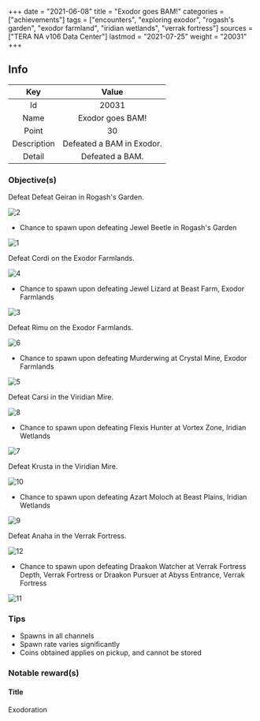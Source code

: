 +++
date = "2021-06-08"
title = "Exodor goes BAM!"
categories = ["achievements"]
tags = ["encounters", "exploring exodor", "rogash's garden", "exodor farmland", "iridian wetlands", "verrak fortress"]
sources = ["TERA NA v106 Data Center"]
lastmod = "2021-07-25"
weight = "20031"
+++

[2]: /images/achievements/encounters/20031_02.png
[1]: /images/achievements/encounters/20031_01.png

[4]: /images/achievements/encounters/20031_04.png
[3]: /images/achievements/encounters/20031_03.png

[6]: /images/achievements/encounters/20031_06.png
[5]: /images/achievements/encounters/20031_05.png

[8]: /images/achievements/encounters/20031_08.png
[7]: /images/achievements/encounters/20031_07.png

[10]: /images/achievements/encounters/20031_10.png
[9]: /images/achievements/encounters/20031_09.png

[12]: /images/achievements/encounters/20031_12.png
[11]: /images/achievements/encounters/20031_11.png

## Info

Key | Value
:-: | :-:
Id | 20031
Name | Exodor goes BAM!
Point | 30
Description | Defeated a BAM in Exodor.
Detail | Defeated a BAM.

### Objective(s)

Defeat Defeat Geiran in Rogash's Garden.

![2]

- Chance to spawn upon defeating Jewel Beetle in Rogash's Garden

![1]

Defeat Cordi on the Exodor Farmlands.

![4]

- Chance to spawn upon defeating Jewel Lizard at Beast Farm, Exodor Farmlands

![3]

Defeat Rimu on the Exodor Farmlands.

![6]

- Chance to spawn upon defeating Murderwing at Crystal Mine, Exodor Farmlands

![5]

Defeat Carsi in the Viridian Mire.

![8]

- Chance to spawn upon defeating Flexis Hunter at Vortex Zone, Iridian Wetlands

![7]

Defeat Krusta in the Viridian Mire.

![10]

- Chance to spawn upon defeating Azart Moloch at Beast Plains, Iridian Wetlands

![9]

Defeat Anaha in the Verrak Fortress.

![12]

- Chance to spawn upon defeating Draakon Watcher at Verrak Fortress Depth, Verrak Fortress or Draakon Pursuer at Abyss Entrance, Verrak Fortress

![11]

### Tips
- Spawns in all channels
- Spawn rate varies significantly
- Coins obtained applies on pickup, and cannot be stored

### Notable reward(s)

#### Title
Exodoration
